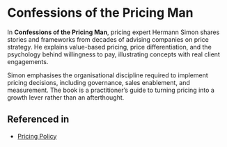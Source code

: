 # Confessions of the Pricing Man

In **Confessions of the Pricing Man**, pricing expert Hermann Simon shares stories and frameworks from decades of advising companies on price strategy. He explains value-based pricing, price differentiation, and the psychology behind willingness to pay, illustrating concepts with real client engagements.

Simon emphasises the organisational discipline required to implement pricing decisions, including governance, sales enablement, and measurement. The book is a practitioner’s guide to turning pricing into a growth lever rather than an afterthought.

## Referenced in

- [Pricing Policy](/strategies/markets/pricing-policy)
